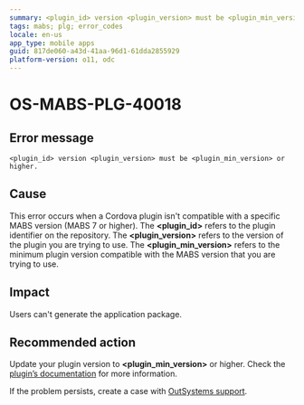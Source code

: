 ```yaml
---
summary: <plugin_id> version <plugin_version> must be <plugin_min_version> or higher.
tags: mabs; plg; error_codes
locale: en-us
app_type: mobile apps
guid: 817de060-a43d-41aa-96d1-61dda2855929
platform-version: o11, odc
---
```


# OS-MABS-PLG-40018

## Error message

`<plugin_id> version <plugin_version> must be <plugin_min_version> or higher.`

## Cause

This error occurs when a Cordova plugin isn't compatible with a specific MABS
version (MABS 7 or higher). The **&lt;plugin_id&gt;** refers to the plugin
identifier on the repository. The **&lt;plugin_version&gt;** refers to the
version of the plugin you are trying to use. The **&lt;plugin_min_version&gt;**
refers to the minimum plugin version compatible with the MABS version
that you are trying to use.

## Impact

Users can't generate the application package.

## Recommended action

Update your plugin version to **&lt;plugin_min_version&gt;** or higher. Check
the [plugin’s
documentation](https://success.outsystems.com/Documentation/11/Extensibility_and_Integration/Mobile_Plugins)
for more information.

If the problem persists, create a case with [OutSystems
support](https://www.outsystems.com/support/portal/open-support-case?ErrorCode=OS-MABS-PLG-40018).
